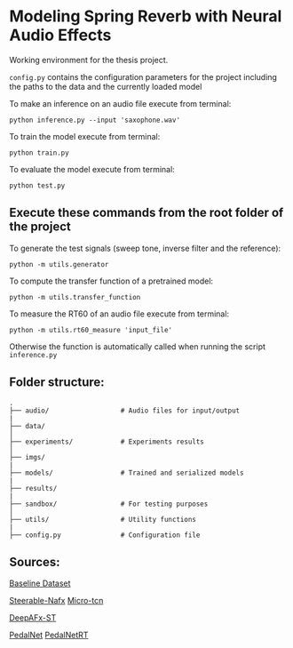 # Modeling Spring Reverb with Neural Audio Effects

Working environment for the thesis project.

`config.py` contains the configuration parameters for the project including the paths to the data and the currently loaded model

To make an inference on an audio file execute from terminal:
```
python inference.py --input 'saxophone.wav' 
```

To train the model execute from terminal:
```
python train.py 
```

To evaluate the model execute from terminal:
```
python test.py
```




## Execute these commands from the root folder of the project

To generate the test signals (sweep tone, inverse filter and the reference):
```
python -m utils.generator
```

To compute the transfer function of a pretrained model:
```
python -m utils.transfer_function
```

To measure the RT60 of an audio file execute from terminal:
```
python -m utils.rt60_measure 'input_file'
```

Otherwise the function is automatically called when running the script `inference.py`


## Folder structure:
```
.
├── audio/                  # Audio files for input/output
|  
├── data/
│
├── experiments/            # Experiments results
│
├── imgs/               
|
├── models/                 # Trained and serialized models
|
├── results/
|
├── sandbox/                # For testing purposes
│
├── utils/                  # Utility functions
|
├── config.py               # Configuration file
```

## Sources:
[Baseline Dataset](https://zenodo.org/record/3746119)


[Steerable-Nafx](https://github.com/csteinmetz1/steerable-nafx)
[Micro-tcn](https://github.com/csteinmetz1/micro-tcn.git)

[DeepAFx-ST](https://github.com/adobe-research/DeepAFx-ST#style-evaluation)

[PedalNet](https://github.com/teddykoker/pedalnet)
[PedalNetRT](https://github.com/GuitarML/PedalNetRT)

